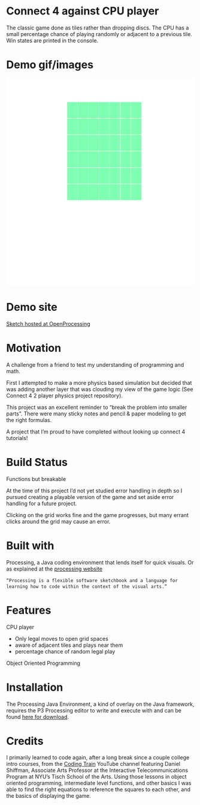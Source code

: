 # Connect 4 against CPU player

The classic game done as tiles rather than dropping discs. The CPU has a small percentage chance of playing randomly or adjacent to a previous tile. Win states are printed in the console. 


# Demo gif/images

<img src="images/Connect4CPUplayer.gif" height = "550" alt="Moving Gif of gameplay">


# Demo site 

[Sketch hosted at OpenProcessing](https://www.openprocessing.org/sketch/557501)


# Motivation

A challenge from a friend to test my understanding of programming and math.

First I attempted to make a more physics based simulation but decided that was adding another layer that was clouding my view of the game logic (See Connect 4 2 player physics project repository).

This project was an excellent reminder to “break the problem into smaller parts”. There were many sticky notes and pencil & paper modeling to get the right formulas.

A project that I’m proud to have completed without looking up connect 4 tutorials! 


# Build Status

Functions but breakable

At the time of this project I’d not yet studied error handling in depth so I pursued creating a playable version of the game and set aside error handling for a future project. 

Clicking on the grid works fine and the game progresses, but many errant clicks around the grid may cause an error. 


# Built with

Processing, a Java coding environment that lends itself for quick visuals. Or as explained at the [processing website](https://processing.org/)


    “Processing is a flexible software sketchbook and a language for learning how to code within the context of the visual arts.” 


# Features

CPU player



*   Only legal moves to open grid spaces
*   aware of adjacent tiles and plays near them
*   percentage chance of random legal play

Object Oriented Programming


# Installation

The Processing Java Environment, a kind of overlay on the Java framework, requires the P3 Processing editor to write and execute with and can be found [here for download](https://processing.org/download/).


# Credits

I primarily learned to code again, after a long break since a couple college intro courses, from the [Coding Train](https://www.youtube.com/user/shiffman) YouTube channel featuring Daniel Shiffman, Associate Arts Professor at the Interactive Telecommunications Program at NYU’s Tisch School of the Arts. Using those lessons in object oriented programming, intermediate level functions, and other basics I was able to find the right equations to reference the squares to each other, and the basics of displaying the game. 
